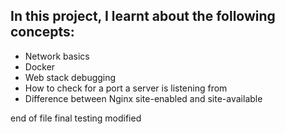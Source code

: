 In this project, I learnt about the following concepts:
---------------------------------------------------------

* Network basics
* Docker
* Web stack debugging
* How to check for a port a server is listening from
* Difference between Nginx site-enabled and site-available

end of file
final testing
modified
